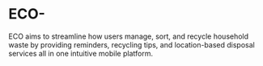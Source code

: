 # ECO-
ECO aims to streamline how users manage, sort, and recycle household waste by providing reminders, recycling tips, and location-based disposal services all in one intuitive mobile platform.
